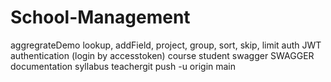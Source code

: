 # School-Management
aggregrateDemo
  lookup,  addField,  project,  group,  sort,  skip,  limit
auth
  JWT authentication (login by accesstoken)
course
student
swagger
  SWAGGER documentation
syllabus 
teachergit push -u origin main
